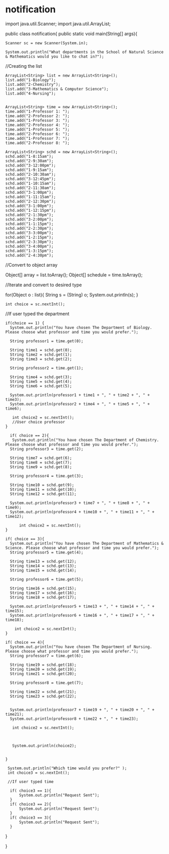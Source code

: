 # notification
import java.util.Scanner;
import java.util.ArrayList;

public class notification{
public static void main(String[] args){

    Scanner sc = new Scanner(System.in);
         
    System.out.println("What departments in the School of Natural Science & Mathematics would you like to chat in?");

//Creating the list

    ArrayList<String> list = new ArrayList<String>();
    list.add("1-Biology");
    list.add("2-Chemistry");
    list.add("3-Mathematics & Computer Science");
    list.add("4-Nursing");

   
    ArrayList<String> time = new ArrayList<String>();
    time.add("1-Professor 1: ");
    time.add("2-Professor 2: ");
    time.add("1-Professor 3: ");
    time.add("2-Professor 4: ");
    time.add("1-Professor 5: ");
    time.add("2-Professor 6: ");
    time.add("1-Professor 7: ");
    time.add("2-Professor 8: ");
    
    ArrayList<String> schd = new ArrayList<String>();
    schd.add("1-8:15am");
    schd.add("2-9:30am");  
    schd.add("3-12:00pm");
    schd.add("1-9:15am");
    schd.add("2-10:30am");  
    schd.add("3-12:45pm");
    schd.add("1-10:15am");
    schd.add("2-11:30am");  
    schd.add("3-1:00pm");  
    schd.add("1-11:15am");
    schd.add("2-12:30pm");  
    schd.add("3-1:00pm");  
    schd.add("1-12:15pm");
    schd.add("2-1:30pm");  
    schd.add("3-2:00pm");  
    schd.add("1-1:15pm");
    schd.add("2-2:30pm");  
    schd.add("3-3:00pm");  
    schd.add("1-2:15pm");
    schd.add("2-3:30pm");
    schd.add("3-4:00pm");
    schd.add("1-3:15pm");
    schd.add("2-4:30pm");

  //Convert to object array
  
  Object[] array = list.toArray();
  Object[] schedule = time.toArray();
   
  //Iterate and convert to desired type
  
  for(Object o : list){
    String s = (String) o;
  System.out.println(s);
  }
  
    int choice = sc.nextInt();
 
 //If user typed the department
  
    if(choice == 1) {
      System.out.println("You have chosen The Department of Biology. Please choose what professor and time you would prefer.");
      
      String professor1 = time.get(0);
          
      String time1 = schd.get(0);
      String time2 = schd.get(1);
      String time3 = schd.get(2);
          
      String professor2 = time.get(1);

      String time4 = schd.get(3);
      String time5 = schd.get(4);
      String time6 = schd.get(5);
          
      System.out.println(professor1 + time1 + ", " + time2 + ", " + time3);
      System.out.println(professor2 + time4 + ", " + time5 + ", " + time6);

       int choice2 = sc.nextInt();
       //User choice professor
    }
    
      if( choice == 2){
       System.out.println("You have chosen The Department of Chemistry. Please choose what professor and time you would prefer.");
      String professor3 = time.get(2);
         
      String time7 = schd.get(6);   
      String time8 = schd.get(7); 
      String time9 = schd.get(8);
          
      String professor4 = time.get(3); 

      String time10 = schd.get(9);
      String time11 = schd.get(10);
      String time12 = schd.get(11); 
          
      System.out.println(professor3 + time7 + ", " + time8 + ", " + time9);
      System.out.println(professor4 + time10 + ", " + time11 + ", " + time12);
       
          int choice2 = sc.nextInt();
    }
   
    if( choice == 3){
      System.out.println("You have chosen The Department of Mathematics & Science. Please choose what professor and time you would prefer.");
      String professor5 = time.get(4);
        
      String time13 = schd.get(12);
      String time14 = schd.get(13);
      String time15 = schd.get(14); 
        
      String professor6 = time.get(5); 

      String time16 = schd.get(15);
      String time17 = schd.get(16);
      String time18 = schd.get(17);
        
      System.out.println(professor5 + time13 + ", " + time14 + ", " + time15);
      System.out.println(professor6 + time16 + ", " + time17 + ", " + time18);
       
        int choice2 = sc.nextInt();
    }
   
    if( choice == 4){
      System.out.println("You have chosen The Department of Nursing. Please choose what professor and time you would prefer.");
      String professor7 = time.get(6);
        
      String time19 = schd.get(18);
      String time20 = schd.get(19);
      String time21 = schd.get(20);
        
      String professor8 = time.get(7); 

      String time22 = schd.get(21);
      String time23 = schd.get(22);
      

      System.out.println(professor7 + time19 + ", " + time20 + ", " + time21);
      System.out.println(professor8 + time22 + ", " + time23);
      
       int choice2 = sc.nextInt();
       
       
       
       System.out.println(choice2);

       
    }
      
     System.out.println("Which time would you prefer?" );
     int choice3 = sc.nextInt();
     
     //If user typed time
      
      if( choice3 == 1){
          System.out.println("Request Sent");
      }
      if( choice3 == 2){
          System.out.println("Request Sent");
      }
      if( choice3 == 3){
          System.out.println("Request Sent");
      }
      
      
   }
   
}
      
